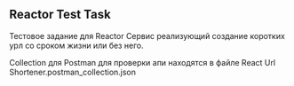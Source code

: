 ## Reactor Test Task

Тестовое задание для Reactor
Сервис реализующий создание коротких урл со сроком жизни или без него.

Collection для Postman для проверки апи находятся в файле React Url Shortener.postman_collection.json
